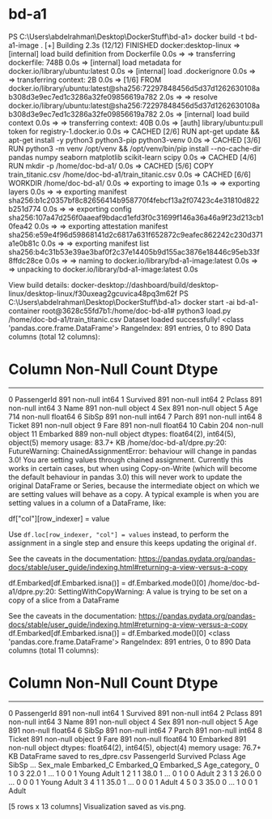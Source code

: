 # bd-a1
PS C:\Users\abdelrahman\Desktop\DockerStuff\bd-a1> docker build -t bd-a1-image .
[+] Building 2.3s (12/12) FINISHED                                                                                                     docker:desktop-linux
 => [internal] load build definition from Dockerfile                                                                                                   0.0s
 => => transferring dockerfile: 748B                                                                                                                   0.0s
 => [internal] load metadata for docker.io/library/ubuntu:latest                                                                                       0.0s
 => [internal] load .dockerignore                                                                                                                      0.0s
 => => transferring context: 2B                                                                                                                        0.0s
 => [1/6] FROM docker.io/library/ubuntu:latest@sha256:72297848456d5d37d1262630108ab308d3e9ec7ed1c3286a32fe09856619a782                                 2.0s
 => => resolve docker.io/library/ubuntu:latest@sha256:72297848456d5d37d1262630108ab308d3e9ec7ed1c3286a32fe09856619a782                                 2.0s
 => [internal] load build context                                                                                                                      0.0s
 => => transferring context: 40B                                                                                                                       0.0s
 => [auth] library/ubuntu:pull token for registry-1.docker.io                                                                                          0.0s
 => CACHED [2/6] RUN apt-get update && apt-get install -y python3 python3-pip python3-venv                                                             0.0s
 => CACHED [3/6] RUN python3 -m venv /opt/venv &&     /opt/venv/bin/pip install --no-cache-dir pandas numpy seaborn matplotlib scikit-learn scipy      0.0s
 => CACHED [4/6] RUN mkdir -p /home/doc-bd-a1/                                                                                                         0.0s
 => CACHED [5/6] COPY train_titanic.csv /home/doc-bd-a1/train_titanic.csv                                                                              0.0s
 => CACHED [6/6] WORKDIR /home/doc-bd-a1/                                                                                                              0.0s
 => exporting to image                                                                                                                                 0.1s
 => => exporting layers                                                                                                                                0.0s
 => => exporting manifest sha256:b1c20357bf8c82656414b958770f4febcf13a2f07423c4e31810d822b251d774                                                      0.0s
 => => exporting config sha256:107a47d256f0aaeaf9bdacd1efd3f0c31699f146a36a46a9f23d213cb10fea42                                                        0.0s
 => => exporting attestation manifest sha256:e59e4f96d59868141d2c6817a631f652872c9eafec862242c230d371a1e0b81c                                          0.0s
 => => exporting manifest list sha256:b4c31b53e39ae3baf0f2c37e14405b9d155ac3876e18446c95eb33f8ffdc28ce                                                 0.0s
 => => naming to docker.io/library/bd-a1-image:latest                                                                                                  0.0s
 => => unpacking to docker.io/library/bd-a1-image:latest                                                                                               0.0s

View build details: docker-desktop://dashboard/build/desktop-linux/desktop-linux/f30uxeag2gcuvica48pq3m62f
PS C:\Users\abdelrahman\Desktop\DockerStuff\bd-a1> docker start -ai bd-a1-container
root@3628c55fd7b1:/home/doc-bd-a1# python3 load.py /home/doc-bd-a1/train_titanic.csv
Dataset loaded successfully!
<class 'pandas.core.frame.DataFrame'>
RangeIndex: 891 entries, 0 to 890
Data columns (total 12 columns):
 #   Column       Non-Null Count  Dtype
---  ------       --------------  -----
 0   PassengerId  891 non-null    int64
 1   Survived     891 non-null    int64
 2   Pclass       891 non-null    int64
 3   Name         891 non-null    object
 4   Sex          891 non-null    object
 5   Age          714 non-null    float64
 6   SibSp        891 non-null    int64
 7   Parch        891 non-null    int64
 8   Ticket       891 non-null    object
 9   Fare         891 non-null    float64
 10  Cabin        204 non-null    object
 11  Embarked     889 non-null    object
dtypes: float64(2), int64(5), object(5)
memory usage: 83.7+ KB
/home/doc-bd-a1/dpre.py:20: FutureWarning: ChainedAssignmentError: behaviour will change in pandas 3.0!
You are setting values through chained assignment. Currently this works in certain cases, but when using Copy-on-Write (which will become the default behaviour in pandas 3.0) this will never work to update the original DataFrame or Series, because the intermediate object on which we are setting values will behave as a copy.
A typical example is when you are setting values in a column of a DataFrame, like:

df["col"][row_indexer] = value

Use `df.loc[row_indexer, "col"] = values` instead, to perform the assignment in a single step and ensure this keeps updating the original `df`.

See the caveats in the documentation: https://pandas.pydata.org/pandas-docs/stable/user_guide/indexing.html#returning-a-view-versus-a-copy

  df.Embarked[df.Embarked.isna()] = df.Embarked.mode()[0]
/home/doc-bd-a1/dpre.py:20: SettingWithCopyWarning:
A value is trying to be set on a copy of a slice from a DataFrame

See the caveats in the documentation: https://pandas.pydata.org/pandas-docs/stable/user_guide/indexing.html#returning-a-view-versus-a-copy
  df.Embarked[df.Embarked.isna()] = df.Embarked.mode()[0]
<class 'pandas.core.frame.DataFrame'>
RangeIndex: 891 entries, 0 to 890
Data columns (total 11 columns):
 #   Column       Non-Null Count  Dtype
---  ------       --------------  -----
 0   PassengerId  891 non-null    int64
 1   Survived     891 non-null    int64
 2   Pclass       891 non-null    int64
 3   Name         891 non-null    object
 4   Sex          891 non-null    object
 5   Age          891 non-null    float64
 6   SibSp        891 non-null    int64
 7   Parch        891 non-null    int64
 8   Ticket       891 non-null    object
 9   Fare         891 non-null    float64
 10  Embarked     891 non-null    object
dtypes: float64(2), int64(5), object(4)
memory usage: 76.7+ KB
DataFrame saved to res_dpre.csv
   PassengerId  Survived  Pclass   Age  SibSp  ...  Sex_male  Embarked_C  Embarked_Q  Embarked_S  Age_category_
0            1         0       3  22.0      1  ...         1           0           0           1    Young Adult
1            2         1       1  38.0      1  ...         0           1           0           0          Adult
2            3         1       3  26.0      0  ...         0           0           0           1    Young Adult
3            4         1       1  35.0      1  ...         0           0           0           1          Adult
4            5         0       3  35.0      0  ...         1           0           0           1          Adult

[5 rows x 13 columns]
Visualization saved as vis.png.
